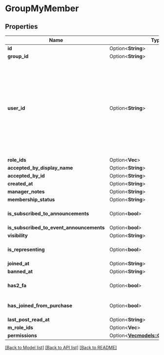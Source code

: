 # GroupMyMember

## Properties

Name | Type | Description | Notes
------------ | ------------- | ------------- | -------------
**id** | Option<**String**> |  | [optional]
**group_id** | Option<**String**> |  | [optional]
**user_id** | Option<**String**> | A users unique ID, usually in the form of `usr_c1644b5b-3ca4-45b4-97c6-a2a0de70d469`. Legacy players can have old IDs in the form of `8JoV9XEdpo`. The ID can never be changed. | [optional]
**role_ids** | Option<**Vec<String>**> |  | [optional]
**accepted_by_display_name** | Option<**String**> |  | [optional]
**accepted_by_id** | Option<**String**> |  | [optional]
**created_at** | Option<**String**> |  | [optional]
**manager_notes** | Option<**String**> |  | [optional]
**membership_status** | Option<**String**> |  | [optional]
**is_subscribed_to_announcements** | Option<**bool**> |  | [optional][default to true]
**is_subscribed_to_event_announcements** | Option<**bool**> |  | [optional]
**visibility** | Option<**String**> |  | [optional]
**is_representing** | Option<**bool**> |  | [optional][default to false]
**joined_at** | Option<**String**> |  | [optional]
**banned_at** | Option<**String**> |  | [optional]
**has2_fa** | Option<**bool**> |  | [optional][default to false]
**has_joined_from_purchase** | Option<**bool**> |  | [optional][default to false]
**last_post_read_at** | Option<**String**> |  | [optional]
**m_role_ids** | Option<**Vec<String>**> |  | [optional]
**permissions** | Option<[**Vec<models::GroupPermissions>**](GroupPermissions.md)> |  | [optional]

[[Back to Model list]](../README.md#documentation-for-models) [[Back to API list]](../README.md#documentation-for-api-endpoints) [[Back to README]](../README.md)


